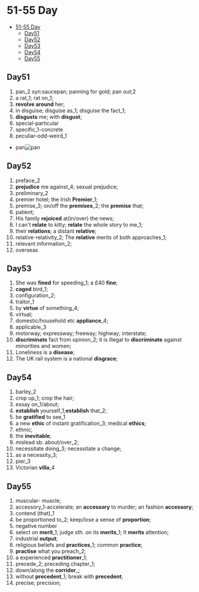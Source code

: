 # 51-55 Day

- [51-55 Day](#51-55-day)
  - [Day51](#day51)
  - [Day52](#day52)
  - [Day53](#day53)
  - [Day54](#day54)
  - [Day55](#day55)

## Day51

1. pan_2 syn:saucepan; panning for gold; pan out;2
2. a rat_1; rat on_1;
3. **revolve around** her;
4. in disguise; disguise as_1; disguise the fact_1;
5. **disgusts** me; with **disgust**;
6. special-particular
7. specific_1-concrete
8. peculiar-odd-weird_1

- pan![pan](https://www.ikea.com/om/en/images/products/kavalkad-frying-pan-black__0811388_pe771635_s5.jpg)

## Day52

1. preface_2
2. **prejudice** me against_4; sexual prejudice;
3. preliminary_2
4. premier hotel; the Irish **Premier**_1;
5. premise_3; on/off the **premises**_2; the **premise** that;
6. patient;
7. His family **rejoiced** at(in/over) the news;
8. I can't **relate** to kitty; **relate** the  whole story to me_1;
9. their **relations**; a distant **relative**;
10. relative-relativity_2; The **relative** merits of both approaches_1;
11. relevant information_2;
12. overseas

## Day53

1. She was **fined** for speeding_1; a £40 **fine**;
2. **caged** bird_1;
3. configuration_2;
4. traitor_1
5. by **virtue** of something_4;
6. virtual;
7. domestic/household etc **appliance**_4;
8. applicable_3
9. motorway; expressway; freeway; highway; interstate;
10. **discriminate** fact from opinion_2; it is illegal to **discriminate** against minorities and women;
11. Loneliness is a **disease**;
12. The UK rail system is a national **disgrace**;

## Day54

1. barley_2
2. crop up_1; crop the hair;
3. essay on_1/about;
4. **establish** yourself_1;**establish** that_2;
5. be **gratified** to see_1
6. a new **ethic** of instant gratification_3; medical **ethics**;
7. ethnic;
8. the **inevitable**;
9. mislead sb. about/over_2;
10. necessitate doing_3; necessitate a change;
11. as a necessity_3;
12. pier_3
13. Victorian **villa**_4

## Day55

1. muscular- muscle;
2. accessory_1-accelerate; an **accessory** to murder; an fashion **accessory**;
3. contend (that)_1
4. be proportioned to_2; keep/lose a sense of **proportion**;
5. negative number
6. select on **merit**_1; judge sth. on its **merits**_1; It **merits** attention;
7. industrial **output**;
8. religious beliefs and **practices**_1; common **practice**;
9. **practise** what you preach_2;
10. a experienced **practitioner**_1;
11. precede_2; preceding chapter_1;
12. down/along the **corridor**_;
13. without **precedent**_1; break with **precedent**;
14. precise; precision;
